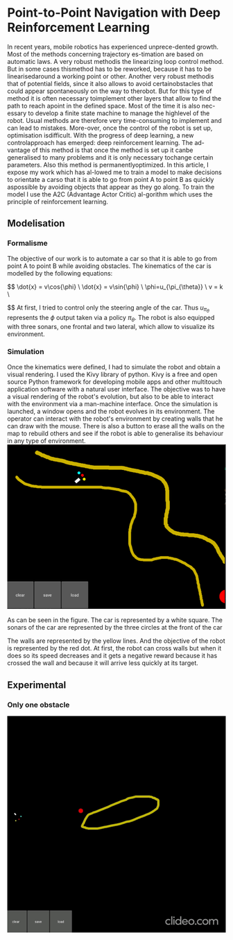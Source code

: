 # Point-to-Point Navigation with Deep Reinforcement Learning
In  recent  years,  mobile  robotics  has  experienced  unprece-dented growth. Most of the methods concerning trajectory es-timation are based on automatic laws. A very robust methodis the linearizing loop control method. But in some cases thismethod has to be reworked,  because it has to be linearisedaround a working point or other. Another very robust methodis that of potential fields, since it also allows to avoid certainobstacles that could appear spontaneously on the way to therobot.   But for this type of method it is often necessary toimplement other layers that allow to find the path to reach apoint in the defined space.  Most of the time it is also nec-essary to develop a finite state machine to manage the highlevel of the robot.   Usual methods are therefore very time-consuming  to  implement  and  can  lead  to  mistakes.   More-over, once the control of the robot is set up, optimisation isdifficult.  With the progress of deep learning, a new controlapproach has emerged: deep reinforcement learning. The ad-vantage of this method is that once the method is set up it canbe generalised to many problems and it is only necessary tochange certain parameters.  Also this method is permanentlyoptimized.  In this article, I expose my work which has al-lowed me to train a model to make decisions to orientate a carso that it is able to go from point A to point B as quickly aspossible by avoiding objects that appear as they go along. To train the model I use the A2C (Advantage Actor Critic) al-gorithm which uses the principle of reinforcement learning.

## Modelisation

### Formalisme
The objective of our work is to automate a car so that it is able to go from point A to point B while avoiding obstacles.
The kinematics of the car is modelled by the following equations:

$$
 \dot{x} = v\cos{\phi} \\
 \dot{x} = v\sin{\phi} \\
 \phi=u_{\pi_{\theta}} \\
 v = k \\

 
$$
At first, I tried to control only the steering angle of the car. Thus $u_{\pi_{\theta}}$ represents the $\phi$ output taken via a policy $\pi_{\theta}$.
The robot is also equipped with three sonars, one frontal and two lateral, which allow to visualize its environment.

### Simulation
Once the kinematics were defined, I had to simulate the robot and obtain a visual rendering. I used the Kivy library of python. 
Kivy is a free and open source Python framework for developing mobile apps and other multitouch application software with a natural user interface.
The objective was to have a visual rendering of the robot's evolution, but also to be able to interact with the environment via a man-machine interface. 
Once the simulation is launched, a window opens and the robot evolves in its environment. The operator can interact with the robot's environment by creating walls that he can draw with the mouse. 
There is also a button to erase all the walls on the map to rebuild others and see if the robot is able to generalise its behaviour in any type of environment.
![width=0.1\textwidth](./data/imgs/simulator.png)
    

As can be seen in the figure. The car is represented by a white square. The sonars of the car are represented by the three circles at the front of the car

The walls are represented by the yellow lines. And the objective of the robot is represented by the red dot. 
At first, the robot can cross walls but when it does so its speed decreases and it gets a negative reward because it has crossed the wall and because it will arrive less quickly at its target.


## Experimental

### Only one obstacle
![](data/video/obstacle.gif)